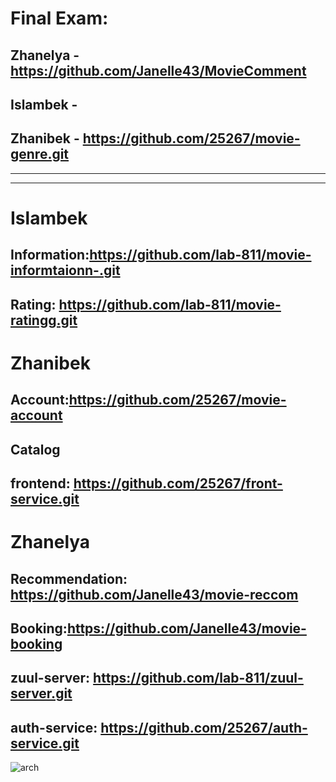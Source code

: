 # Final Exam:

## Zhanelya - https://github.com/Janelle43/MovieComment
## Islambek - 
## Zhanibek - https://github.com/25267/movie-genre.git
---------------------------------------------------------
---------------------------------------------------------

# Islambek 
## Information:https://github.com/lab-811/movie-informtaionn-.git
## Rating: https://github.com/lab-811/movie-ratingg.git

# Zhanibek 
## Account:https://github.com/25267/movie-account
## Catalog
## frontend: https://github.com/25267/front-service.git

# Zhanelya
## Recommendation: https://github.com/Janelle43/movie-reccom
## Booking:https://github.com/Janelle43/movie-booking




## zuul-server: https://github.com/lab-811/zuul-server.git
## auth-service: https://github.com/25267/auth-service.git 


![arch](https://user-images.githubusercontent.com/79316925/143819695-f65357e1-4ffd-47bb-a63d-f61e718bf345.jpeg)

